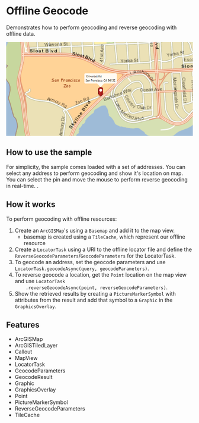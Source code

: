 <h1>Offline Geocode</h1>

<p>Demonstrates how to perform geocoding and reverse geocoding with offline data.</p>

<p><img src="OfflineGeocode.png"/></p>

<h2>How to use the sample</h2>

<p>For simplicity, the sample comes loaded with a set of addresses. You can select any address to perform geocoding 
and show it's location on map. You can select the pin and move the mouse to perform reverse geocoding in real-time.
.</p>

<h2>How it works</h2>

<p>To perform geocoding with offline resources:</p>

<ol>
    <li>Create an <code>ArcGISMap</code>'s using a <code>Basemap</code> and add it to the map view.
        <ul><li>basemap is created using a <code>TileCache</code>, which represent our offline resource</li></ul>
    </li>
    <li>Create a <code>LocatorTask</code> using a URI to the offline locator file and define the <code>ReverseGeocodeParameters</code>/<code>GeocodeParameters</code> for  the LocatorTask.</li>
    <li>To geocode an address, set the geocode parameters and use <code>LocatorTask.geocodeAsync(query, geocodeParameters)</code>.</li>
    <li>To reverse geocode a location, get the <code>Point</code> location on the map view and use <code>LocatorTask
    .reverseGeocodeAsync(point, reverseGeocodeParameters)</code>.</li>
    <li>Show the retrieved results by creating a <code>PictureMarkerSymbol</code> with attributes from the result and add that symbol to a <code>Graphic</code>  in the <code>GraphicsOverlay</code>.</li>
</ol>

<h2>Features</h2>

<ul>
    <li>ArcGISMap</li>
    <li>ArcGISTiledLayer</li>
    <li>Callout</li>
    <li>MapView</li>
    <li>LocatorTask </li>
    <li>GeocodeParameters</li>
    <li>GeocodeResult</li>
    <li>Graphic</li>
    <li>GraphicsOverlay</li>
    <li>Point</li>
    <li>PictureMarkerSymbol</li>
    <li>ReverseGeocodeParameters</li>
    <li>TileCache</li>
</ul>


